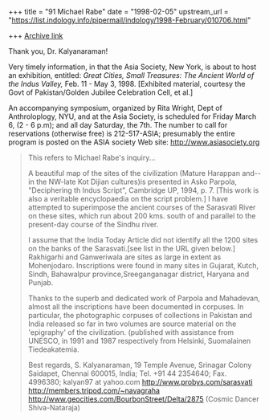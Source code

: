 +++
title = "91 Michael Rabe"
date = "1998-02-05"
upstream_url = "https://list.indology.info/pipermail/indology/1998-February/010706.html"

+++
[Archive link](https://list.indology.info/pipermail/indology/1998-February/010706.html)

Thank you, Dr. Kalyanaraman!

Very timely information, in that the Asia Society, New York, is about to
host an exhibition,  entitled: _Great Cities, Small Treasures: The Ancient
World of the Indus Valley,_ Feb. 11 - May 3, 1998. [Exhibited material,
courtesy the Govt of Pakistan/Golden Jubilee Celebration Cell, et al.]

An accompanying symposium, organized by Rita Wright, Dept of Anthroloplogy,
NYU, and at the Asia Society, is scheduled for Friday March 6, (2 - 6 p.m);
and all day Saturday, the 7th.   The number to call for reservations
(otherwise free) is 212-517-ASIA;  presumably the entire program is posted
on the ASIA society Web site: http://www.asiasociety.org

>This refers to Michael Rabe's inquiry...
>
>A beautiful map of the sites of the civilization (Mature Harappan
>and--in the NW-late Kot Dijian cultures)is presented in Asko Parpola,
>"Deciphering th Indus Script", Cambridge UP, 1994, p. 7. [This work is
>also a veritable encyclopaedia on the script problem.]
>I have attempted to superimpose the ancient courses of the
>Sarasvati River on these sites, which run about 200 kms. south of and
>parallel to the present-day course of the Sindhu river.
>
>I assume that the India Today Article did not identify
>all the 1200 sites on the banks of the Sarasvati.[see list in the URL
>given below.] Rakhigarhi and Ganweriwala are sites as large in extent as
>Mohenjodaro. Inscriptions were found in many sites in Gujarat, Kutch,
>Sindh, Bahawalpur province,Sreeganganagar district, Haryana and Punjab.
>
>Thanks to the superb and dedicated work of Parpola and Mahadevan,
>almost all the inscriptions have been documented in corpuses. In
>particular, the photographic corpuses of collections in Pakistan and India
>released so far in two volumes are source material on the 'epigraphy' of
>the civilization.
>(published with assistance from UNESCO, in 1991 and 1987 respectively
>from Helsinki, Suomalainen Tiedeakatemia.
>
>Best regards, S. Kalyanaraman, 19 Temple Avenue, Srinagar Colony Saidapet,
>Chennai 600015, India; Tel. +91 44 2354640; Fax. 4996380;
>kalyan97 at yahoo.com
>http://www.probys.com/sarasvati
>http://members.tripod.com/~navagraha
>http://www.geocities.com/BourbonStreet/Delta/2875 (Cosmic Dancer
>Shiva-Nataraja)



